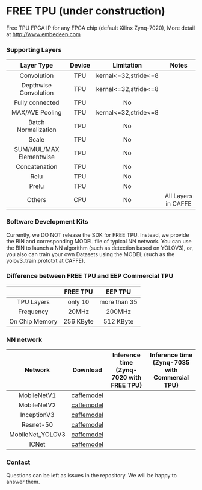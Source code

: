 # FREE TPU (under construction)
Free TPU FPGA IP for any FPGA chip (default Xilinx Zynq-7020), More detail at http://www.embedeep.com
### Supporting Layers
Layer Type|Device|Limitation|Notes
:---:|:---:|:---:|:---:
Convolution|TPU|kernal<=32,stride<=8
Depthwise Convolution|TPU|kernal<=32,stride<=8
Fully connected|TPU|No
MAX/AVE Pooling|TPU|kernal<=32,stride<=8
Batch Normalization|TPU|No
Scale|TPU|No
SUM/MUL/MAX Elementwise|TPU|No
Concatenation|TPU|No
Relu|TPU|No
Prelu|TPU|No
Others|CPU|No|All Layers in CAFFE

### Software Development Kits
Currently, we DO NOT release the SDK for FREE TPU. Instead, we provide the BIN and corresponding MODEL file of typical NN network. You can use the BIN to launch a NN algorithm (such as detection based on YOLOV3), or, you also can train your own Datasets using the MODEL (such as the yolov3_train.prototxt at CAFFE).

### Difference between FREE TPU and EEP Commercial TPU
||FREE TPU|EEP TPU
:---:|:---:|:---:
TPU Layers|only 10|more than 35|
Frequency|20MHz|200MHz
On Chip Memory|256 KByte|512 KByte

### NN network
Network|Download|Inference time<br>(Zynq-7020 with FREE TPU)|Inference time<br>(Zynq-7035 with Commercial TPU)
:---:|:---:|:---:|:---:
MobileNetV1|[caffemodel](models/MobileNetV1)
MobileNetV2|[caffemodel](models/MobileNetV2)
InceptionV3|[caffemodel](models/InceptionV3)
Resnet-50|[caffemodel](models/InceptionV3)
MobileNet_YOLOV3|[caffemodel](models/MobileNet_YOLOV3)
ICNet|[caffemodel](models/ICNet)

### Contact
Questions can be left as issues in the repository. We will be happy to answer them.

